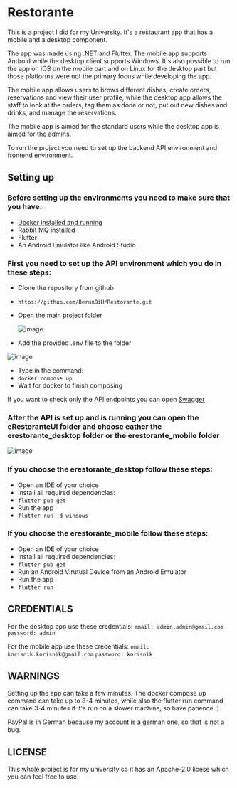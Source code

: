 # Restorante

This is a project I did for my University. It's a restaurant app that has a mobile and a desktop component. 

The app was made using .NET and Flutter. The mobile app supports Android while the desktop client supports Windows. It's also possible to run the app on iOS on the mobile part and on Linux for the desktop part but those platforms were not the primary focus while developing the app.

The mobile app allows users to brows different dishes, create orders, reservations and view their user profile, while the desktop app allows the staff to look at the orders, tag them as done or not, put out new dishes and drinks, and manage the reservations.

The mobile app is aimed for the standard users while the desktop app is aimed for the admins.

To run the project you need to set up the backend API environment and frontend environment.

## Setting up

### Before setting up the environments you need to make sure that you have:
- [Docker installed and running](https://www.docker.com/)
- [Rabbit MQ installed](https://www.rabbitmq.com/docs/install-windows#installer)
- Flutter
- An Android Emulator like Android Studio

### First you need to set up the API environment which you do in these steps:
- Clone the repository from github
- `https://github.com/BerunBiH/Restorante.git`
- Open the main project folder

  ![image](https://github.com/user-attachments/assets/deeb25bf-e1a9-4d6f-9e37-ab33f9364074)

  
- Add the provided .env file to the folder

![image](https://github.com/user-attachments/assets/9cddaf4d-b518-4a25-b63f-5af7a484d9ce)

  
- Type in the command:
- `docker compose up`
- Wait for docker to finish composing

If you want to check only the API endpoints you can open [Swagger](http://localhost:5266/swagger/index.html)

### After the API is set up and is running you can open the eRestoranteUI folder and choose eather the erestorante_desktop folder or the erestorante_mobile folder

![image](https://github.com/user-attachments/assets/56cd9683-0a96-491d-817f-73639fd2d88c)


### If you choose the erestorante_desktop follow these steps:
- Open an IDE of your choice
- Install all required dependencies:
- `flutter pub get`
- Run the app
- `flutter run -d windows`

### If you choose the erestorante_mobile follow these steps:
- Open an IDE of your choice
- Install all required dependencies:
- `flutter pub get`
- Run an Android Virutual Device from an Android Emulator
- Run the app
- `flutter run`

## CREDENTIALS
For the desktop app use these credentials:
`email: admin.admin@gmail.com`
`password: admin`

For the mobile app use these credentials:
`email: korisnik.korisnik@gmail.com`
`password: korisnik`

## WARNINGS
Setting up the app can take a few minutes. The docker compose up command can take up to 3-4 minutes, while also the flutter run command can take 3-4 minutes if it's run on a slower machine, so have patience :)

PayPal is in German because my account is a german one, so that is not a bug.

## LICENSE
This whole project is for my university so it has an Apache-2.0 licese which you can feel free to use.
